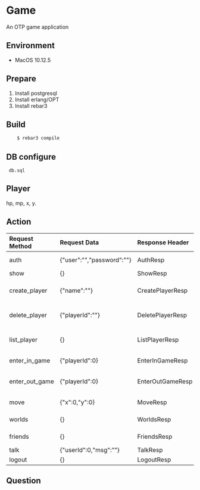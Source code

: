 # Game
An OTP game application
## Environment
* MacOS 10.12.5

## Prepare
1. Install postgresql
2. Install erlang/OPT
3. Install rebar3

## Build
~~~bash
    $ rebar3 compile
~~~

## DB configure
~~~
 db.sql
~~~
## Player

hp, mp, x, y.

## Action
|Request Method	|Request Data|Response Header|Response|Feature|
|:--------------	|:-----|:-----|:-----|:-----|
|auth				|{"user":"","password":""}|AuthResp|ok \| error |auth user|
|show				|{}|ShowResp|[{"username":"","id":0}]|list user|
|create_player	|{"name":""}|CreatePlayerResp|{"playerId":0}|create user's player|
|delete_player	|{"playerId":""}|DeletePlayerResp|ok \| error|delete user's player|
|list_player		|{}|ListPlayerResp|[{"id":0,"name":""}]|list user's player|
|enter\_in_game	|{"playerId":0}|EnterInGameResp|ok \| error|enter in game|
|enter\_out_game	|{"playerId":0}|EnterOutGameResp|ok \| error|enter out game|
|move				|{"x":0,"y":0}|MoveResp|{"x":0,"y":0}|move player|
|worlds			|{}|WorldsResp|[world list]|list worlds|
|friends			|{}|FriendsResp|[friends list]|list friends|
|talk				|{"userId":0,"msg":""}|TalkResp|ok \| error|talk|
|logout			|{}|LogoutResp|ok \| error|logout|

## Question